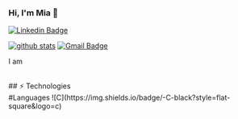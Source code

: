 ### Hi, I'm Mia 👋

[![Linkedin Badge](https://img.shields.io/badge/-miale-blue?style=flat-square&logo=Linkedin&logoColor=white&link=https://www.linkedin.com//in/miale/)](https://www.linkedin.com/in/miale/)

[![github stats](https://github-readme-stats.vercel.app/api?username=tknle)](https://github.com/miale/github-readme-stats)
[![Gmail Badge](https://img.shields.io/badge/-tknle1@myseneca.ca-c14438?style=flat-square&logo=Gmail&logoColor=white&link=mailto:tknle1@myseneca.ca)](mailto:tknle1@myseneca.ca)

I am

<br />
## ⚡ Technologies
<br>
#Languages
![C](https://img.shields.io/badge/-C-black?style=flat-square&logo=c)
